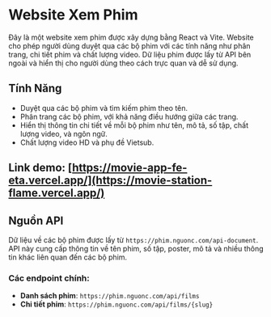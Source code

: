 # Website Xem Phim

Đây là một website xem phim được xây dựng bằng React và Vite. Website cho phép người dùng duyệt qua các bộ phim với các tính năng như phân trang, chi tiết phim và chất lượng video. Dữ liệu phim được lấy từ API bên ngoài và hiển thị cho người dùng theo cách trực quan và dễ sử dụng.

## Tính Năng

- Duyệt qua các bộ phim và tìm kiếm phim theo tên.
- Phân trang các bộ phim, với khả năng điều hướng giữa các trang.
- Hiển thị thông tin chi tiết về mỗi bộ phim như tên, mô tả, số tập, chất lượng video, và ngôn ngữ.
- Chất lượng video HD và phụ đề Vietsub.
## Link demo: [https://movie-app-fe-eta.vercel.app/](https://movie-station-flame.vercel.app/)

## Nguồn API
Dữ liệu về các bộ phim được lấy từ `https://phim.nguonc.com/api-document`. API này cung cấp thông tin về tên phim, số tập, poster, mô tả và nhiều thông tin khác liên quan đến các bộ phim.

### Các endpoint chính:
- **Danh sách phim**: `https://phim.nguonc.com/api/films`
- **Chi tiết phim**: `https://phim.nguonc.com/api/films/{slug}`


